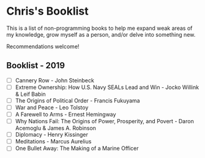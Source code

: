 # Chris's Booklist

This is a list of non-programming books to help me expand weak areas of my knowledge, grow myself as a person, and/or delve into something new.

Recommendations welcome!

## Booklist - 2019

- [ ] Cannery Row - John Steinbeck
- [ ] Extreme Ownership: How U.S. Navy SEALs Lead and Win - Jocko Willink & Leif Babin
- [ ] The Origins of Political Order - Francis Fukuyama
- [ ] War and Peace - Leo Tolstoy
- [ ] A Farewell to Arms - Ernest Hemingway
- [ ] Why Nations Fail: The Origins of Power, Prosperity, and Povert - Daron Acemoglu & James A. Robinson
- [ ] Diplomacy - Henry Kissinger
- [ ] Meditations - Marcus Aurelius
- [ ] One Bullet Away: The Making of a Marine Officer
